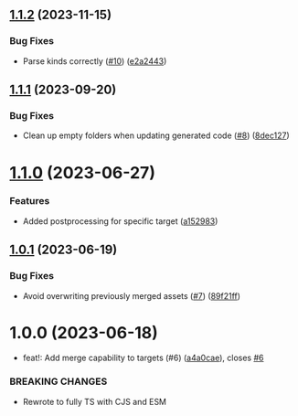 ## [1.1.2](https://github.com/kapetacom/codegen/compare/v1.1.1...v1.1.2) (2023-11-15)

### Bug Fixes

-   Parse kinds correctly ([#10](https://github.com/kapetacom/codegen/issues/10)) ([e2a2443](https://github.com/kapetacom/codegen/commit/e2a24432d8d7aafc92992aeaac675a30ed1ed123))

## [1.1.1](https://github.com/kapetacom/codegen/compare/v1.1.0...v1.1.1) (2023-09-20)

### Bug Fixes

-   Clean up empty folders when updating generated code ([#8](https://github.com/kapetacom/codegen/issues/8)) ([8dec127](https://github.com/kapetacom/codegen/commit/8dec12747d5d0b68745297361e178a1c336288b2))

# [1.1.0](https://github.com/kapetacom/codegen/compare/v1.0.1...v1.1.0) (2023-06-27)

### Features

-   Added postprocessing for specific target ([a152983](https://github.com/kapetacom/codegen/commit/a1529832fe8e7e7bcbd32c0e1fccdd1b2a2844d5))

## [1.0.1](https://github.com/kapetacom/codegen/compare/v1.0.0...v1.0.1) (2023-06-19)

### Bug Fixes

-   Avoid overwriting previously merged assets ([#7](https://github.com/kapetacom/codegen/issues/7)) ([89f21ff](https://github.com/kapetacom/codegen/commit/89f21fff183711388fef46b8dfcd80b7fee2960a))

# 1.0.0 (2023-06-18)

-   feat!: Add merge capability to targets (#6) ([a4a0cae](https://github.com/kapetacom/codegen/commit/a4a0cae738a0cbf1e4290fcdc46d7d0ddf800928)), closes [#6](https://github.com/kapetacom/codegen/issues/6)

### BREAKING CHANGES

-   Rewrote to fully TS with CJS and ESM
